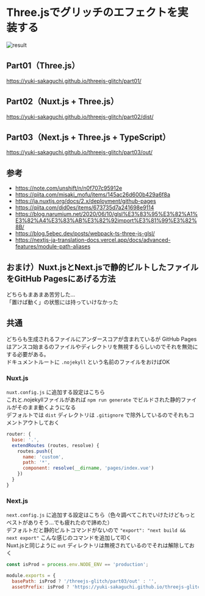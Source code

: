 # Three.jsでグリッチのエフェクトを実装する

![result](https://user-images.githubusercontent.com/16290220/129472100-b8ac86cd-c147-41da-9cf4-6cecfa595450.gif)

## Part01（Three.js）

https://yuki-sakaguchi.github.io/threejs-glitch/part01/


## Part02（Nuxt.js + Three.js）

https://yuki-sakaguchi.github.io/threejs-glitch/part02/dist/


## Part03（Next.js + Three.js + TypeScript）

https://yuki-sakaguchi.github.io/threejs-glitch/part03/out/


## 参考

- https://note.com/unshift/n/n0f707c95912e
- https://qiita.com/misaki_mofu/items/145ac26d600b429a6f8a
- https://ja.nuxtjs.org/docs/2.x/deployment/github-pages
- https://qiita.com/did0es/items/673735d7a241698e9114
- https://blog.narumium.net/2020/06/10/glsl%E3%83%95%E3%82%A1%E3%82%A4%E3%83%AB%E3%82%92import%E3%81%99%E3%82%8B/
- https://blog.5ebec.dev/posts/webpack-ts-three-js-glsl/
- https://nextjs-ja-translation-docs.vercel.app/docs/advanced-features/module-path-aliases

## おまけ）Nuxt.jsとNext.jsで静的ビルトしたファイルをGitHub Pagesにあげる方法

どちらもまあまあ苦労した...  
「置けば動く」の状態には持っていけなかった

## 共通

どちらも生成されるファイルにアンダースコアが含まれているが GitHub Pages はアンスコ始まるのファイルやディレクトリを無視するらしいのでそれを無効にする必要がある。  
ドキュメントルートに `.nojekyll` という名前のファイルをおけばOK

### Nuxt.js

`nuxt.config.js` に追加する設定はこちら  
これと.nojekyllファイルがあれば `npm run generate` でビルドされた静的ファイルがそのまま動くようになる  
デフォルトでは `dist` ディレクトリは `.gitignore` で除外しているのでそれもコメントアウトしておく

```js
router: {
  base: '.',
  extendRoutes (routes, resolve) {
    routes.push({
      name: 'custom',
      path: '*',
      component: resolve(__dirname, 'pages/index.vue')
    })
  }
}
```

### Next.js

`next.config.js` に追加する設定はこちら（色々調べてこれでいけたけどもっとベストがありそう...でも疲れたので諦めた）  
デフォルトだと静的ビルトコマンドがないので `"export": "next build && next export"` こんな感じのコマンドを追加して叩く  
Nuxt.jsと同じように `out` ディレクトリは無視されているのでそれは解除しておく

```js
const isProd = process.env.NODE_ENV == 'production';

module.exports = {
  basePath: isProd ? '/threejs-glitch/part03/out' : '',
  assetPrefix: isProd ? 'https://yuki-sakaguchi.github.io/threejs-glitch/part03/out' : '',
```
